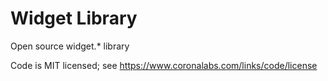 # Widget Library

Open source widget.* library

Code is MIT licensed; see https://www.coronalabs.com/links/code/license

